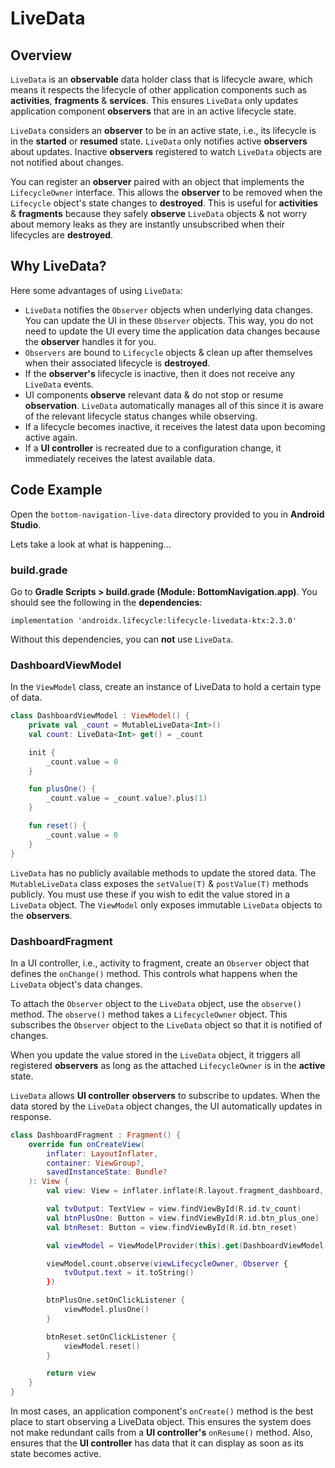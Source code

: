 # **LiveData**

## Overview

`LiveData` is an **observable** data holder class that is lifecycle aware, which means it respects the lifecycle of other application components such as **activities**, **fragments** & **services**. This ensures `LiveData` only updates application component **observers** that are in an active lifecycle state.

`LiveData` considers an **observer** to be in an active state, i.e., its lifecycle is in the **started** or **resumed** state. `LiveData` only notifies active **observers** about updates. Inactive **observers** registered to watch `LiveData` objects are not notified about changes.

You can register an **observer** paired with an object that implements the `LifecycleOwner` interface. This allows the **observer** to be removed when the `Lifecycle` object's state changes to **destroyed**. This is useful for **activities** & **fragments** because they safely **observe** `LiveData` objects & not worry about memory leaks as they are instantly unsubscribed when their lifecycles are **destroyed**.

## Why LiveData?

Here some advantages of using `LiveData`:

- `LiveData` notifies the `Observer` objects when underlying data changes. You can update the UI in these `Observer` objects. This way, you do not need to update the UI every time the application data changes because the **observer** handles it for you.
- `Observers` are bound to `Lifecycle` objects & clean up after themselves when their associated lifecycle is **destroyed**.
- If the **observer's** lifecycle is inactive, then it does not receive any `LiveData` events.
- UI components **observe** relevant data & do not stop or resume **observation**. `LiveData` automatically manages all of this since it is aware of the relevant lifecycle status changes while observing.
- If a lifecycle becomes inactive, it receives the latest data upon becoming active again.
- If a **UI controller** is recreated due to a configuration change, it immediately receives the latest available data.

## Code Example
Open the `bottom-navigation-live-data` directory provided to you in **Android Studio**. 

Lets take a look at what is happening...

### build.grade

Go to **Gradle Scripts > build.grade (Module: BottomNavigation.app)**. You should see the following in the **dependencies**:

```
implementation 'androidx.lifecycle:lifecycle-livedata-ktx:2.3.0'
```

Without this dependencies, you can **not** use `LiveData`.

### DashboardViewModel

In the `ViewModel` class, create an instance of LiveData to hold a certain type of data.

```kotlin
class DashboardViewModel : ViewModel() {
    private val _count = MutableLiveData<Int>()
    val count: LiveData<Int> get() = _count 

    init {
        _count.value = 0
    }

    fun plusOne() {
        _count.value = _count.value?.plus(1)
    }

    fun reset() {
        _count.value = 0
    }
}
```

`LiveData` has no publicly available methods to update the stored data. The `MutableLiveData` class exposes the `setValue(T)` & `postValue(T)` methods publicly. You must use these if you wish to edit the value stored in a `LiveData` object. The `ViewModel` only exposes immutable `LiveData` objects to the **observers**. 

### DashboardFragment

In a UI controller, i.e., activity to fragment, create an `Observer` object that defines the `onChange()` method. This controls what happens when the `LiveData` object's data changes. 

To attach the `Observer` object to the `LiveData` object, use the `observe()` method. The `observe()` method takes a `LifecycleOwner` object. This subscribes the `Observer` object to the `LiveData` object so that it is notified of changes.

When you update the value stored in the `LiveData` object, it triggers all registered **observers** as long as the attached `LifecycleOwner` is in the **active** state.

`LiveData` allows **UI controller** **observers** to subscribe to updates. When the data stored by the `LiveData` object changes, the UI automatically updates in response.

```kotlin
class DashboardFragment : Fragment() {
    override fun onCreateView(
        inflater: LayoutInflater,
        container: ViewGroup?,
        savedInstanceState: Bundle?
    ): View {
        val view: View = inflater.inflate(R.layout.fragment_dashboard, container, false)

        val tvOutput: TextView = view.findViewById(R.id.tv_count)
        val btnPlusOne: Button = view.findViewById(R.id.btn_plus_one)
        val btnReset: Button = view.findViewById(R.id.btn_reset)

        val viewModel = ViewModelProvider(this).get(DashboardViewModel::class.java)

        viewModel.count.observe(viewLifecycleOwner, Observer {
            tvOutput.text = it.toString()
        })

        btnPlusOne.setOnClickListener {
            viewModel.plusOne()
        }

        btnReset.setOnClickListener {
            viewModel.reset()
        }

        return view
    }
}
```

In most cases, an application component's `onCreate()` method is the best place to start observing a LiveData object. This ensures the system does not make redundant calls from a **UI controller's** `onResume()` method. Also, ensures that the **UI controller** has data that it can display as soon as its state becomes active.